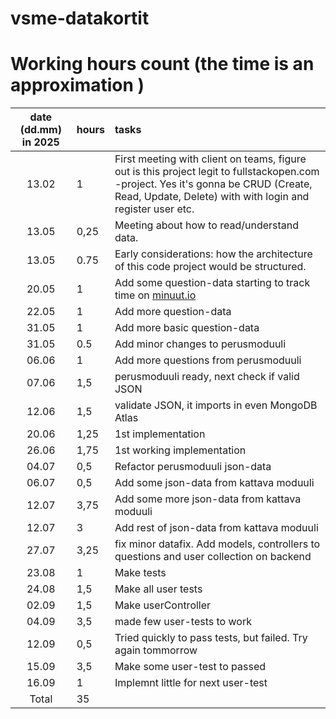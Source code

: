 # vsme-datakortit

# Working hours count (the time is an approximation )

| date (dd.mm) in 2025 | hours  | tasks                                                                                    |
| :-----: | :----- | :--------------------------------------------------------------------------------------- |
|  13.02  |  1     | First meeting with client on teams, figure out is this project legit to fullstackopen.com -project. Yes it's gonna be CRUD (Create, Read, Update, Delete) with with login and register user etc.                                                        |
| 13.05   | 0,25   | Meeting about how to read/understand data.                                               |
| 13.05   | 0.75 | Early considerations: how the architecture of this code project would be structured. |
| 20.05   | 1   | Add some question-data starting to track time on [minuut.io](https://minuut.io/cb4eb70b-3bff-4fb6-864c-9df5fcccc376)|
| 22.05   | 1   | Add more question-data |
| 31.05   | 1   | Add more basic question-data |
| 31.05   | 0.5 | Add minor changes to perusmoduuli |
| 06.06   | 1 | Add more questions from perusmoduuli |
| 07.06   | 1,5 | perusmoduuli ready, next check if valid JSON |
| 12.06   | 1,5 | validate JSON, it imports in even MongoDB Atlas |
| 20.06   | 1,25 | 1st implementation |
| 26.06   | 1,75 | 1st working implementation |
| 04.07   | 0,5  | Refactor perusmoduuli json-data |
| 06.07   | 0,5  | Add some json-data from kattava moduuli |
| 12.07   | 3,75 | Add some more json-data from kattava moduuli |
| 12.07   | 3    | Add rest of json-data from kattava moduuli |
| 27.07   | 3,25 | fix minor datafix. Add models, controllers to questions and user collection on backend |
| 23.08   | 1    | Make tests |
| 24.08   | 1,5  | Make all user tests |
| 02.09   | 1,5  | Make userController |
| 04.09   | 3,5  | made few user-tests to work |
| 12.09   | 0,5  | Tried quickly to pass tests, but failed. Try again tommorrow |
| 15.09   | 3,5  | Make some user-test to passed |
| 16.09   | 1    | Implemnt little for next user-test |
| Total   | 35   |                                                                                          |

